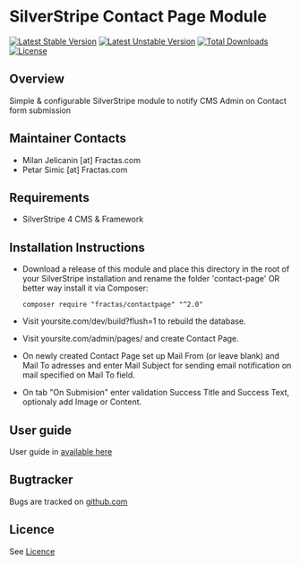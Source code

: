 # SilverStripe Contact Page Module
[![Latest Stable Version](https://poser.pugx.org/fractas/contactpage/v/stable)](https://packagist.org/packages/fractas/contactpage)
[![Latest Unstable Version](https://poser.pugx.org/fractas/contactpage/v/unstable)](https://packagist.org/packages/fractas/contactpage)
[![Total Downloads](https://poser.pugx.org/fractas/contactpage/downloads)](https://packagist.org/packages/fractas/contactpage)
[![License](https://poser.pugx.org/fractas/contactpage/license)](https://packagist.org/packages/fractas/contactpage)

## Overview

Simple & configurable SilverStripe module to notify CMS Admin on Contact form submission

## Maintainer Contacts

- Milan Jelicanin [at] Fractas.com
- Petar Simic [at] Fractas.com

## Requirements

- SilverStripe 4 CMS & Framework

## Installation Instructions

- Download a release of this module and place this directory in the root of your SilverStripe installation and rename the folder 'contact-page' OR better way install it via Composer:

  ```
  composer require "fractas/contactpage" "^2.0"
  ```

- Visit yoursite.com/dev/build?flush=1 to rebuild the database.
- Visit yoursite.com/admin/pages/ and create Contact Page.
- On newly created Contact Page set up Mail From (or leave blank) and Mail To adresses and enter Mail Subject for sending email notification on mail specified on Mail To field.
- On tab "On Submision" enter validation Success Title and Success Text, optionaly add Image or Content.

## User guide

User guide in [available here](https://github.com/fractaslabs/silverstripe-contact-page/blob/master/docs/en/userguide.md)

## Bugtracker

Bugs are tracked on [github.com](https://github.com/fractaslabs/silverstripe-contact-page/issues)

## Licence

See [Licence](https://github.com/fractaslabs/silverstripe-contact-page/blob/master/LICENSE)
